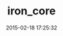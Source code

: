 ---
layout: post
title:  "iron_core"
repo:   "iron-io/iron_core_ruby"
date:   2015-02-18 17:25:32
gemurl: https://github.com/iron-io/iron_core_ruby
---